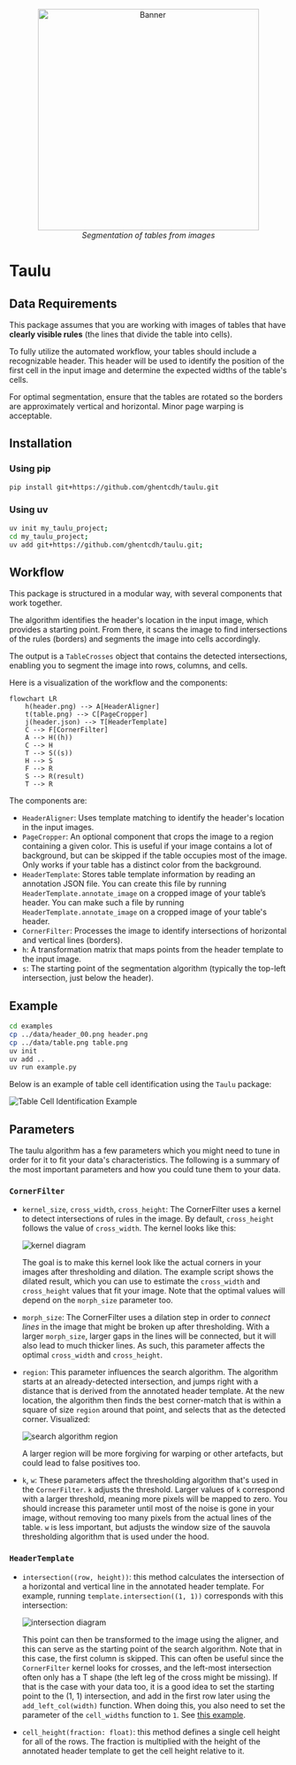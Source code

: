 <p align="center">
  <img src="./data/banner.svg" alt="Banner" width="400"/>
  <br>
  <i>Segmentation of tables from images</i>
</p>

# Taulu

## Data Requirements 

This package assumes that you are working with images of tables that have **clearly visible rules** (the lines that divide the table into cells).

To fully utilize the automated workflow, your tables should include a recognizable header. This header will be used to identify the position of the first cell in the input image and determine the expected widths of the table's cells.

For optimal segmentation, ensure that the tables are rotated so the borders are approximately vertical and horizontal. Minor page warping is acceptable.


## Installation

### Using pip
```sh
pip install git+https://github.com/ghentcdh/taulu.git
```

### Using uv
```sh
uv init my_taulu_project;
cd my_taulu_project;
uv add git+https://github.com/ghentcdh/taulu.git;
```


## Workflow

This package is structured in a modular way, with several components that work together.

The algorithm identifies the header's location in the input image, which provides a starting point. From there, it scans the image to find intersections of the rules (borders) and segments the image into cells accordingly.

The output is a `TableCrosses` object that contains the detected intersections, enabling you to segment the image into rows, columns, and cells.

Here is a visualization of the workflow and the components:

```mermaid
flowchart LR
    h(header.png) --> A[HeaderAligner]
    t(table.png) --> C[PageCropper]
    j(header.json) --> T[HeaderTemplate]
    C --> F[CornerFilter]
    A --> H((h))
    C --> H
    T --> S((s))
    H --> S
    F --> R
    S --> R(result)
    T --> R
```

The components are:

- `HeaderAligner`: Uses template matching to identify the header's location in the input images.
- `PageCropper`: An optional component that crops the image to a region containing a given color. This is useful if your image contains a lot of background, but can be skipped if the table occupies most of the image. Only works if your table has a distinct color from the background.
- `HeaderTemplate`: Stores table template information by reading an annotation JSON file. You can create this file by running `HeaderTemplate.annotate_image` on a cropped image of your table’s header.
You can make such a file by running `HeaderTemplate.annotate_image` on a cropped image of your table's header.
- `CornerFilter`: Processes the image to identify intersections of horizontal and vertical lines (borders).
- `h`: A transformation matrix that maps points from the header template to the input image.
- `s`: The starting point of the segmentation algorithm (typically the top-left intersection, just below the header).

## Example

```bash
cd examples
cp ../data/header_00.png header.png
cp ../data/table.png table.png
uv init
uv add ..
uv run example.py 
```
Below is an example of table cell identification using the `Taulu` package:

![Table Cell Identification Example](examples/table_cell_identification_example.jpg)

## Parameters

The taulu algorithm has a few parameters which you might need to tune in order for it to fit your data's characteristics.
The following is a summary of the most important parameters and how you could tune them to your data.

### `CornerFilter`

- `kernel_size`, `cross_width`, `cross_height`: The CornerFilter uses a kernel to detect intersections of rules in the image. By default, `cross_height` follows the value of `cross_width`. The kernel looks like this:

  ![kernel diagram](./data/kernel.svg)

  The goal is to make this kernel look like the actual corners in your images after thresholding and dilation. The example script shows the dilated result, which you can use to estimate the `cross_width` and `cross_height` values that fit your image.
  Note that the optimal values will depend on the `morph_size` parameter too.
- `morph_size`: The CornerFilter uses a dilation step in order to _connect lines_ in the image that might be broken up after thresholding. With a larger `morph_size`, larger gaps in the lines will be connected, but it will also lead to much thicker lines. As such, this parameter affects the optimal `cross_width` and `cross_height`.
- `region`: This parameter influences the search algorithm. The algorithm starts at an already-detected intersection, and jumps right with a distance that is derived from the annotated header template. At the new location, the algorithm then finds the best corner-match that is within a square of size `region` around that point, and selects that as the detected corner. Visualized:

  ![search algorithm region](./data/search.svg)

  A larger region will be more forgiving for warping or other artefacts, but could lead to false positives too.
- `k`, `w`: These parameters affect the thresholding algorithm that's used in the `CornerFilter`. `k` adjusts the threshold. Larger values of `k` correspond with a larger threshold, meaning more pixels will be mapped to zero. You should increase this parameter until most of the noise is gone in your image, without removing too many pixels from the actual lines of the table. `w` is less important, but adjusts the window size of the sauvola thresholding algorithm that is used under the hood.

### `HeaderTemplate`

- `intersection((row, height))`: this method calculates the intersection of a horizontal and vertical line in the annotated header template. For example, running `template.intersection((1, 1))` corresponds with this intersection:

  ![intersection diagram](./data/intersect.svg)

  This point can then be transformed to the image using the aligner, and this can serve as the starting point of the search algorithm. Note that in this case, the first column is skipped. This can often be useful since the `CornerFilter` kernel looks for crosses, and the left-most intersection often only has a T shape (the left leg of the cross might be missing).
  If that is the case with your data too, it is a good idea to set the starting point to the (1, 1) intersection, and add in the first row later using the `add_left_col(width)` function. When doing this, you also need to set the parameter of the `cell_widths` function to `1`. See [this example](./examples/example.py).
- `cell_height(fraction: float)`: this method defines a single cell height for all of the rows. The fraction is multiplied with the height of the annotated header template to get the cell height relative to it.
